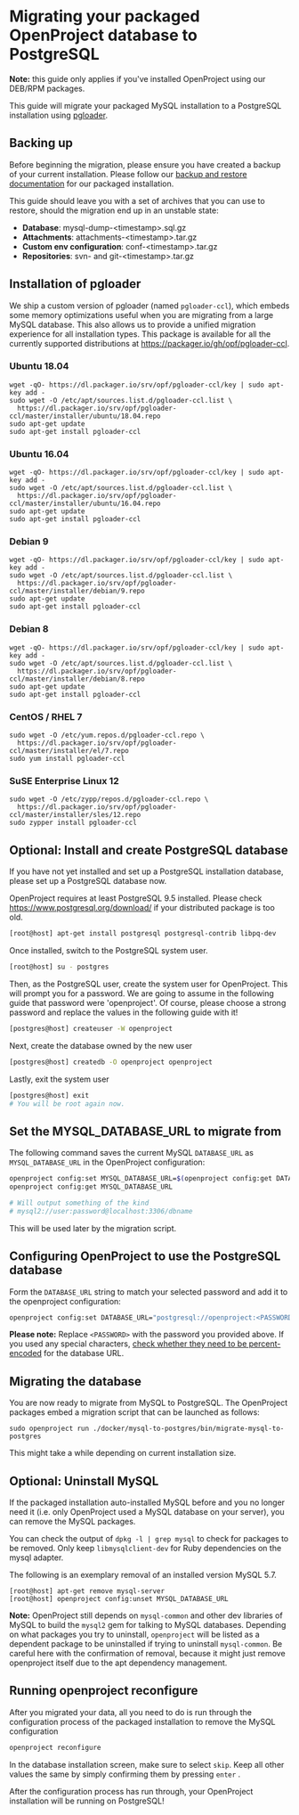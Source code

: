 # Migrating your packaged OpenProject database to PostgreSQL

**Note:** this guide only applies if you've installed OpenProject using our DEB/RPM packages.

This guide will migrate your packaged MySQL installation to a PostgreSQL installation using [pgloader](https://github.com/dimitri/pgloader). 

## Backing up

Before beginning the migration, please ensure you have created a backup of your current installation. Please follow our [backup and restore documentation](https://www.openproject.org/operations/backup/backup-guide-packaged-installation/) for our packaged installation.

This guide should leave you with a set of archives that you can use to restore, should the migration end up in an unstable state:

- **Database**: mysql-dump-&lt;timestamp&gt;.sql.gz
- **Attachments**: attachments-&lt;timestamp&gt;.tar.gz
- **Custom env configuration**: conf-&lt;timestamp&gt;.tar.gz
- **Repositories**: svn- and git-&lt;timestamp&gt;.tar.gz


## Installation of pgloader

We ship a custom version of pgloader (named `pgloader-ccl`), which embeds some memory optimizations useful when you are migrating from a large MySQL database. This also allows us to provide a unified migration experience for all installation types. This package is available for all the currently supported distributions at https://packager.io/gh/opf/pgloader-ccl.

### Ubuntu 18.04

```
wget -qO- https://dl.packager.io/srv/opf/pgloader-ccl/key | sudo apt-key add -
sudo wget -O /etc/apt/sources.list.d/pgloader-ccl.list \
  https://dl.packager.io/srv/opf/pgloader-ccl/master/installer/ubuntu/18.04.repo
sudo apt-get update
sudo apt-get install pgloader-ccl
```

### Ubuntu 16.04

```
wget -qO- https://dl.packager.io/srv/opf/pgloader-ccl/key | sudo apt-key add -
sudo wget -O /etc/apt/sources.list.d/pgloader-ccl.list \
  https://dl.packager.io/srv/opf/pgloader-ccl/master/installer/ubuntu/16.04.repo
sudo apt-get update
sudo apt-get install pgloader-ccl
```

### Debian 9

```
wget -qO- https://dl.packager.io/srv/opf/pgloader-ccl/key | sudo apt-key add -
sudo wget -O /etc/apt/sources.list.d/pgloader-ccl.list \
  https://dl.packager.io/srv/opf/pgloader-ccl/master/installer/debian/9.repo
sudo apt-get update
sudo apt-get install pgloader-ccl
```

### Debian 8

```
wget -qO- https://dl.packager.io/srv/opf/pgloader-ccl/key | sudo apt-key add -
sudo wget -O /etc/apt/sources.list.d/pgloader-ccl.list \
  https://dl.packager.io/srv/opf/pgloader-ccl/master/installer/debian/8.repo
sudo apt-get update
sudo apt-get install pgloader-ccl
```

### CentOS / RHEL 7

```
sudo wget -O /etc/yum.repos.d/pgloader-ccl.repo \
  https://dl.packager.io/srv/opf/pgloader-ccl/master/installer/el/7.repo
sudo yum install pgloader-ccl
```

### SuSE Enterprise Linux 12

```
sudo wget -O /etc/zypp/repos.d/pgloader-ccl.repo \
  https://dl.packager.io/srv/opf/pgloader-ccl/master/installer/sles/12.repo
sudo zypper install pgloader-ccl
```

## Optional: Install and create PostgreSQL database

If you have not yet installed and set up a PostgreSQL installation database, please set up a PostgreSQL database now. 

OpenProject requires at least PostgreSQL 9.5 installed. Please check <https://www.postgresql.org/download/> if your distributed package is too old.

```bash
[root@host] apt-get install postgresql postgresql-contrib libpq-dev
```

Once installed, switch to the PostgreSQL system user.

```bash
[root@host] su - postgres
```

Then, as the PostgreSQL user, create the system user for OpenProject. This will prompt you for a password. We are going to assume in the following guide that password were 'openproject'. Of course, please choose a strong password and replace the values in the following guide with it!

```bash
[postgres@host] createuser -W openproject
```

Next, create the database owned by the new user

```bash
[postgres@host] createdb -O openproject openproject
```

Lastly, exit the system user

```bash
[postgres@host] exit
# You will be root again now.
```

## Set the MYSQL_DATABASE_URL to migrate from

The following command saves the current MySQL `DATABASE_URL` as `MYSQL_DATABASE_URL` in the OpenProject configuration:

```bash
openproject config:set MYSQL_DATABASE_URL=$(openproject config:get DATABASE_URL)
openproject config:get MYSQL_DATABASE_URL

# Will output something of the kind
# mysql2://user:password@localhost:3306/dbname
```

This will be used later by the migration script.

## Configuring OpenProject to use the PostgreSQL database

Form the `DATABASE_URL` string to match your selected password and add it to the openproject configuration:

```bash
openproject config:set DATABASE_URL="postgresql://openproject:<PASSWORD>@localhost/openproject"
```


**Please note:**  Replace  `<PASSWORD>`  with the password you provided above. If you used any special characters, [check whether they need to be percent-encoded](https://developer.mozilla.org/en-US/docs/Glossary/percent-encoding) for the database URL.


## Migrating the database

You are now ready to migrate from MySQL to PostgreSQL. The OpenProject packages embed a migration script that can be launched as follows:

```
sudo openproject run ./docker/mysql-to-postgres/bin/migrate-mysql-to-postgres
```

This might take a while depending on current installation size.

## Optional: Uninstall MySQL

If the packaged installation auto-installed MySQL before and you no longer need it (i.e. only OpenProject used a MySQL database on your server), you can remove the MySQL packages. 

You can check the output of `dpkg -l | grep mysql` to check for packages to be removed. Only keep `libmysqlclient-dev`  for Ruby dependencies on the mysql adapter.

The following is an exemplary removal of an installed version MySQL 5.7. 

```
[root@host] apt-get remove mysql-server
[root@host] openproject config:unset MYSQL_DATABASE_URL
```

**Note:** OpenProject still depends on `mysql-common` and other dev libraries of MySQL to build the `mysql2` gem for talking to MySQL databases. Depending on what packages you try to uninstall, `openproject` will be listed as a dependent package to be uninstalled if trying to uninstall `mysql-common`. Be careful here with the confirmation of removal, because it might just remove openproject itself due to the apt dependency management.


## Running openproject reconfigure

After you migrated your data, all you need to do is run through the configuration process of the packaged installation to remove the MySQL configuration

```bash
openproject reconfigure
```


In the database installation screen, make sure to select `skip`.
Keep all other values the same by simply confirming them by pressing `enter` .


After the configuration process has run through, your OpenProject installation will be running on PostgreSQL!
